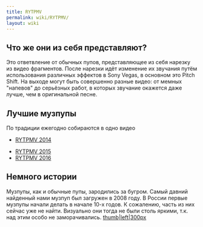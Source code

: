 ```yaml
---
title: RYTPMV
permalink: wiki/RYTPMV/
layout: wiki
---
```


## Что же они из себя представляют?

Это ответвление от обычных пупов, представляющее из себя нарезку из
видео фрагментов. После нарезки идёт изменение их звучания путём
использования различных эффектов в Sony Vegas, в основном это Pitch
Shift. На выходе могут быть совершенно разные видео: от мемных "напевов"
до серьёзных работ, в которых звучание окажется даже лучше, чем в
оригинальной песне.

## Лучшие музпупы

По традиции ежегодно собираются в одно видео

-   [RYTPMV 2014](https://www.youtube.com/watch?v=PTQCsMaZ9VI)

<!-- -->

-   [RYTPMV 2015](https://www.youtube.com/watch?v=IfUQSom0c2w)
-   [RYTPMV 2016](https://www.youtube.com/watch?v=_Xjdk2m9EHc&t=160s)

## Немного истории

Музпупы, как и обычные пупы, зародились за бугром. Самый давний
найденный нами музпуп был загружен в 2008 году. В России первые музпупы
начали делать в начале 10-х годов. К сожалению, часть из них сейчас уже
не найти. Визуально они тогда не были столь яркими, т.к. над этим особо
не заморачивались.
[thumb\|left\|300px](Файл:Один_из_музпупов_того_времени "wikilink")
